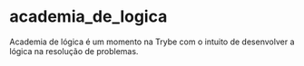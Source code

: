 # academia_de_logica
Academia de lógica é um momento na Trybe com o intuito de desenvolver a lógica na resolução de problemas.
